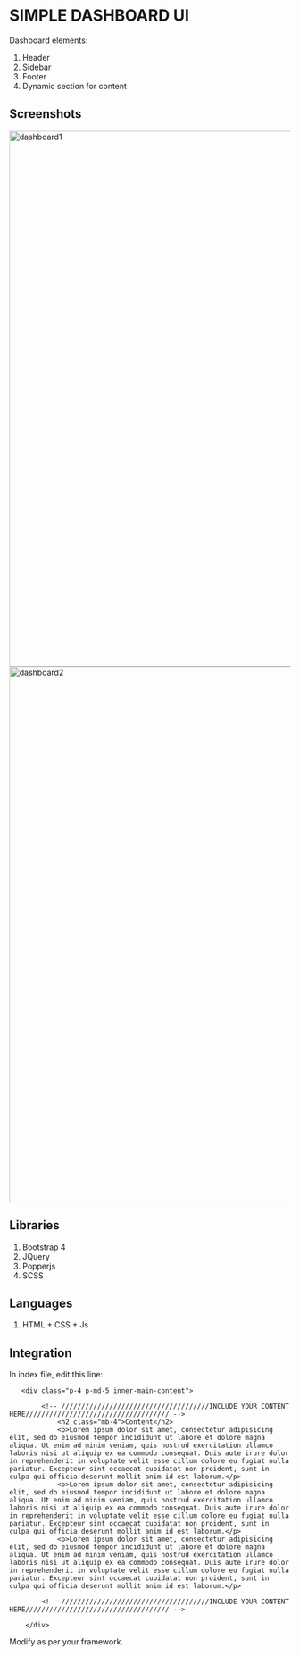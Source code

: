 # SIMPLE DASHBOARD UI

Dashboard elements:

1. Header
2. Sidebar
3. Footer
4. Dynamic section for content

## Screenshots

<img width="960" alt="dashboard1" src="https://github.com/Aaron-Muuo/simpleDashboardUI/assets/38472455/d53a85f9-89c1-4e13-bd4b-dc66881e431a">

<img width="960" alt="dashboard2" src="https://github.com/Aaron-Muuo/simpleDashboardUI/assets/38472455/b6cf9887-f090-4171-8946-1dc9e41518dd">

## Libraries

1. Bootstrap 4
2. JQuery
3. Popperjs
4. SCSS

## Languages

1. HTML + CSS + Js

## Integration

In index file, edit this line:

```{html}
   <div class="p-4 p-md-5 inner-main-content">
                
        <!-- /////////////////////////////////////INCLUDE YOUR CONTENT HERE//////////////////////////////////// -->
            <h2 class="mb-4">Content</h2>
            <p>Lorem ipsum dolor sit amet, consectetur adipisicing elit, sed do eiusmod tempor incididunt ut labore et dolore magna aliqua. Ut enim ad minim veniam, quis nostrud exercitation ullamco laboris nisi ut aliquip ex ea commodo consequat. Duis aute irure dolor in reprehenderit in voluptate velit esse cillum dolore eu fugiat nulla pariatur. Excepteur sint occaecat cupidatat non proident, sunt in culpa qui officia deserunt mollit anim id est laborum.</p>
            <p>Lorem ipsum dolor sit amet, consectetur adipisicing elit, sed do eiusmod tempor incididunt ut labore et dolore magna aliqua. Ut enim ad minim veniam, quis nostrud exercitation ullamco laboris nisi ut aliquip ex ea commodo consequat. Duis aute irure dolor in reprehenderit in voluptate velit esse cillum dolore eu fugiat nulla pariatur. Excepteur sint occaecat cupidatat non proident, sunt in culpa qui officia deserunt mollit anim id est laborum.</p>
            <p>Lorem ipsum dolor sit amet, consectetur adipisicing elit, sed do eiusmod tempor incididunt ut labore et dolore magna aliqua. Ut enim ad minim veniam, quis nostrud exercitation ullamco laboris nisi ut aliquip ex ea commodo consequat. Duis aute irure dolor in reprehenderit in voluptate velit esse cillum dolore eu fugiat nulla pariatur. Excepteur sint occaecat cupidatat non proident, sunt in culpa qui officia deserunt mollit anim id est laborum.</p>
                
        <!-- /////////////////////////////////////INCLUDE YOUR CONTENT HERE//////////////////////////////////// -->

    </div>

```

Modify as per your framework.
